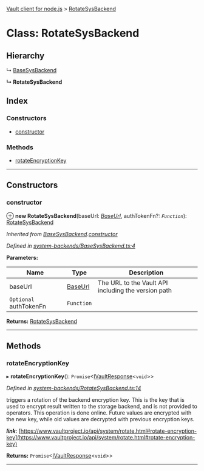 [Vault client for node.js](../README.md) > [RotateSysBackend](../classes/rotatesysbackend.md)

# Class: RotateSysBackend

## Hierarchy

↳  [BaseSysBackend](basesysbackend.md)

**↳ RotateSysBackend**

## Index

### Constructors

* [constructor](rotatesysbackend.md#constructor)

### Methods

* [rotateEncryptionKey](rotatesysbackend.md#rotateencryptionkey)

---

## Constructors

<a id="constructor"></a>

###  constructor

⊕ **new RotateSysBackend**(baseUrl: *[BaseUrl](../#baseurl)*, authTokenFn?: *`Function`*): [RotateSysBackend](rotatesysbackend.md)

*Inherited from [BaseSysBackend](basesysbackend.md).[constructor](basesysbackend.md#constructor)*

*Defined in [system-backends/BaseSysBackend.ts:4](https://github.com/theogravity/vault-client/blob/e1877fc/src/system-backends/BaseSysBackend.ts#L4)*

**Parameters:**

| Name | Type | Description |
| ------ | ------ | ------ |
| baseUrl | [BaseUrl](../#baseurl) |  The URL to the Vault API including the version path |
| `Optional` authTokenFn | `Function` |

**Returns:** [RotateSysBackend](rotatesysbackend.md)

___

## Methods

<a id="rotateencryptionkey"></a>

###  rotateEncryptionKey

▸ **rotateEncryptionKey**(): `Promise`<[IVaultResponse](../interfaces/ivaultresponse.md)<`void`>>

*Defined in [system-backends/RotateSysBackend.ts:14](https://github.com/theogravity/vault-client/blob/e1877fc/src/system-backends/RotateSysBackend.ts#L14)*

triggers a rotation of the backend encryption key. This is the key that is used to encrypt result written to the storage backend, and is not provided to operators. This operation is done online. Future values are encrypted with the new key, while old values are decrypted with previous encryption keys.

*__link__*: [https://www.vaultproject.io/api/system/rotate.html#rotate-encryption-key](https://www.vaultproject.io/api/system/rotate.html#rotate-encryption-key)

**Returns:** `Promise`<[IVaultResponse](../interfaces/ivaultresponse.md)<`void`>>

___

